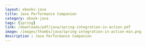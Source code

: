 ```yaml
---
layout: ebooks-java
title: Java Performance Companion 
category: ebook-java
tags: [spring]
link: /downloads/pdf/java/spring-integration-in-action.pdf 
image: /images/thumbs/java/spring-integration-in-action-min.png
description : Java Performance Companion 
---
```












